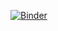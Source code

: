 [![Binder](https://mybinder.org/badge_logo.svg)](https://mybinder.org/v2/gh/mati715/myBinder.git/HEAD)
